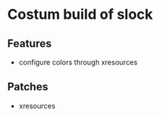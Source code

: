 # Costum build of slock

## Features

* configure colors through xresources

## Patches

* xresources
